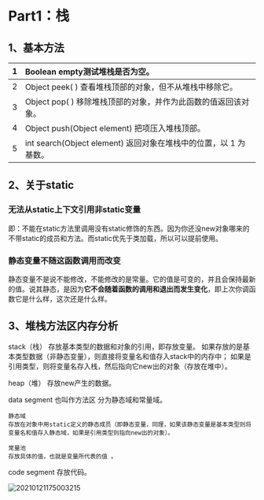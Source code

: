 # 

# Part1：栈

## 1、基本方法

| 1    | Boolean  empty测试堆栈是否为空。                             |
| ---- | :----------------------------------------------------------- |
| 2    | Object peek( ) 查看堆栈顶部的对象，但不从堆栈中移除它。      |
| 3    | Object pop( ) 移除堆栈顶部的对象，并作为此函数的值返回该对象。 |
| 4    | Object push(Object element) 把项压入堆栈顶部。               |
| 5    | int search(Object element) 返回对象在堆栈中的位置，以 1 为基数。 |



## 2、关于static

### 无法从static上下文引用非static变量

​	即：不能在static方法里调用没有static修饰的东西。因为你还没new对象哪来的不带static的成员和方法。而static优先于类加载，所以可以提前使用。

### 静态变量不随这函数调用而改变

静态变量不是说不能修改，不能修改的是常量。它的值是可变的，并且会保持最新的值。说其静态，是因为**它不会随着函数的调用和退出而发生变化**，即上次你调函数它是什么样，这次还是什么样。

## 3、堆栈方法区内存分析

stack（栈）
    存放基本类型的数据和对象的引用，即存放变量。
    如果存放的是基本类型数据（非静态变量），则直接将变量名和值存入stack中的内存中；
    如果是引用类型，则将变量名存入栈，然后指向它new出的对象（存放在堆中）。

heap（堆）
   存放new产生的数据。

data segment 也叫作方法区
    分为静态域和常量域。

    静态域
    存放在对象中用static定义的静态成员（即静态变量，同理，如果该静态变量是基本类型则将变量名和值存入静态域，如果是引用类型则指向new出的对象）。
    
    常量池
    存放具体的值，也就是变量所代表的值 。

code segment
存放代码。

![20210121175003215](D:\pictures\屏幕截图\20210121175003215.png)
